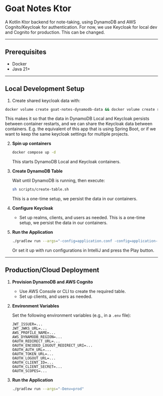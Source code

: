 # Goat Notes Ktor

A Kotlin Ktor backend for note-taking, using DynamoDB and AWS Cognito/Keycloak for authentication.
For now, we use Keycloak for local dev and Cognito for production. This can be changed.

---

## Prerequisites

- Docker
- Java 21+

---

## Local Development Setup

1. Create shared keycloak data with:
```bash
docker volume create goat-notes-dynamodb-data && docker volume create shared-keycloak-data
```
This makes it so that the data in DynamoDB Local and Keycloak persists between container restarts, and we can share the Keycloak data between containers. E.g. the equivalent of this app that is using Spring Boot, or if we want to keep the same keycloak settings for multiple projects.

2. **Spin up containers**

   ```bash
   docker compose up -d
   ```

   This starts DynamoDB Local and Keycloak containers.


3. **Create DynamoDB Table**

   Wait until DynamoDB is running, then execute:

   ```bash
   sh scripts/create-table.sh
   ```
    This is a one-time setup, we persist the data in our containers.


4. **Configure Keycloak**

    - Set up realms, clients, and users as needed. This is a one-time setup, we persist the data in our containers.


5. **Run the Application**

   ```bash
   ./gradlew run --args="-config=application.conf -config=application-dev.conf"
   ```
   Or set it up with run configurations in IntelliJ and press the Play button.

---

## Production/Cloud Deployment

1. **Provision DynamoDB and AWS Cognito**

    - Use AWS Console or CLI to create the required table.
    - Set up clients, and users as needed.


2. **Environment Variables**

   Set the following environment variables (e.g., in a `.env` file):

   ```
   JWT_ISSUER=...
   JWT_JWKS_URL=...
   AWS_PROFILE_NAME=...
   AWS_DYNAMODB_REGION=...
   OAUTH_REDIRECT_URL=...
   OAUTH_ENCODED_LOGOUT_REDIRECT_URI=...
   OAUTH_AUTH_URL=...
   OAUTH_TOKEN_URL=...
   OAUTH_LOGOUT_URL=...
   OAUTH_CLIENT_ID=...
   OAUTH_CLIENT_SECRET=...
   OAUTH_SCOPES=...
   ```


3. **Run the Application**

   ```bash
   ./gradlew run --args="-Denv=prod"
   ```

